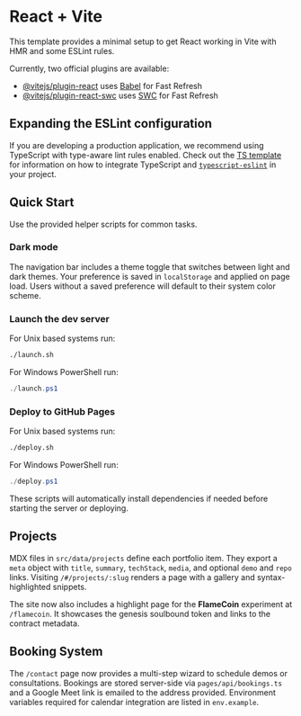 # React + Vite

This template provides a minimal setup to get React working in Vite with HMR and some ESLint rules.

Currently, two official plugins are available:

- [@vitejs/plugin-react](https://github.com/vitejs/vite-plugin-react/blob/main/packages/plugin-react) uses [Babel](https://babeljs.io/) for Fast Refresh
- [@vitejs/plugin-react-swc](https://github.com/vitejs/vite-plugin-react/blob/main/packages/plugin-react-swc) uses [SWC](https://swc.rs/) for Fast Refresh

## Expanding the ESLint configuration

If you are developing a production application, we recommend using TypeScript with type-aware lint rules enabled. Check out the [TS template](https://github.com/vitejs/vite/tree/main/packages/create-vite/template-react-ts) for information on how to integrate TypeScript and [`typescript-eslint`](https://typescript-eslint.io) in your project.

## Quick Start

Use the provided helper scripts for common tasks.

### Dark mode

The navigation bar includes a theme toggle that switches between light and dark themes.
Your preference is saved in `localStorage` and applied on page load. Users without a saved
preference will default to their system color scheme.

### Launch the dev server

For Unix based systems run:

```bash
./launch.sh
```

For Windows PowerShell run:

```powershell
./launch.ps1
```

### Deploy to GitHub Pages

For Unix based systems run:

```bash
./deploy.sh
```

For Windows PowerShell run:

```powershell
./deploy.ps1
```

These scripts will automatically install dependencies if needed before starting the server or deploying.

## Projects

MDX files in `src/data/projects` define each portfolio item. They export a
`meta` object with `title`, `summary`, `techStack`, `media`, and optional `demo`
and `repo` links. Visiting `/#/projects/:slug` renders a page with a gallery and
syntax-highlighted snippets.

The site now also includes a highlight page for the **FlameCoin** experiment at
`/flamecoin`. It showcases the genesis soulbound token and links to the
contract metadata.


## Booking System

The `/contact` page now provides a multi-step wizard to schedule demos or consultations.
Bookings are stored server-side via `pages/api/bookings.ts` and a Google Meet link
is emailed to the address provided. Environment variables required for calendar
integration are listed in `env.example`.
